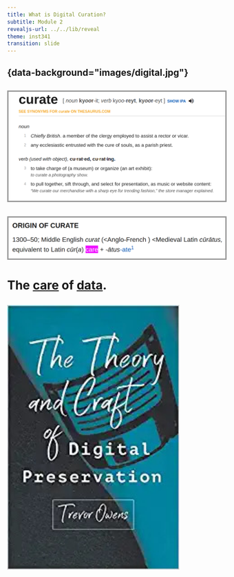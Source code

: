 ```yaml
---
title: What is Digital Curation?
subtitle: Module 2
revealjs-url: ../../lib/reveal
theme: inst341
transition: slide
---
```


## {data-background="images/digital.jpg"}

## 

<img style="border: 3px solid #999;" src="images/curate.png">

##

<img style="border: 3px solid #999;" src="images/care.png">

##

<h1>The <span style="text-decoration: underline;">care</span> of <span
style="text-decoration: underline;">data</span>.</h1>

##

<img width="400" src="images/theory-and-craft.jpg">


